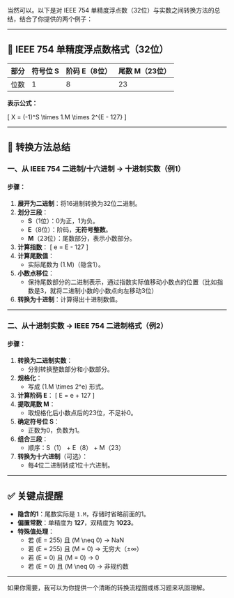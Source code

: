当然可以。以下是对 IEEE 754 单精度浮点数（32位）与实数之间转换方法的总结，结合了你提供的两个例子：

---

## 🧠 **IEEE 754 单精度浮点数格式（32位）**

| 部分 | 符号位 S | 阶码 E（8位） | 尾数 M（23位） |
|------|-----------|---------------|----------------|
| 位数 | 1         | 8             | 23             |

**表示公式：**

\[
X = (-1)^S \times 1.M \times 2^{E - 127}
\]

---

## 🔁 **转换方法总结**

### 一、从 IEEE 754 二进制/十六进制 → 十进制实数（例1）

#### 步骤：
1. **展开为二进制**：将16进制转换为32位二进制。
2. **划分三段**：
   - **S**（1位）：0为正，1为负。
   - **E**（8位）：阶码，**无符号整数**。
   - **M**（23位）：尾数部分，表示小数部分。
3. **计算指数**：
   \[
   e = E - 127
   \]
4. **计算尾数值**：
   - 实际尾数为 \(1.M\)（隐含1）。
5. **小数点移位**：
   - 保持尾数部分的二进制表示，通过指数实际值移动小数点的位置（比如指数是3，就将二进制小数的小数点向左移动3位）
6. **转换为十进制**：计算得出十进制数值。

---

### 二、从十进制实数 → IEEE 754 二进制格式（例2）

#### 步骤：
1. **转换为二进制实数**：
   - 分别转换整数部分和小数部分。
2. **规格化**：
   - 写成 \(1.M \times 2^e\) 形式。
3. **计算阶码 E**：
   \[
   E = e + 127
   \]
4. **提取尾数 M**：
   - 取规格化后小数点后的23位，不足补0。
5. **确定符号位 S**：
   - 正数为0，负数为1。
6. **组合三段**：
   - 顺序：S（1） + E（8） + M（23）
7. **转换为十六进制**（可选）：
   - 每4位二进制转成1位十六进制。

---

## ✅ 关键点提醒

- **隐含的1**：尾数实际是 `1.M`，存储时省略前面的1。
- **偏置常数**：单精度为 **127**，双精度为 **1023**。
- **特殊值处理**：
  - 若 \(E = 255\) 且 \(M \neq 0\) → NaN
  - 若 \(E = 255\) 且 \(M = 0\) → 无穷大（±∞）
  - 若 \(E = 0\) 且 \(M = 0\) → 0
  - 若 \(E = 0\) 且 \(M \neq 0\) → 非规约数

---

如果你需要，我可以为你提供一个清晰的转换流程图或练习题来巩固理解。